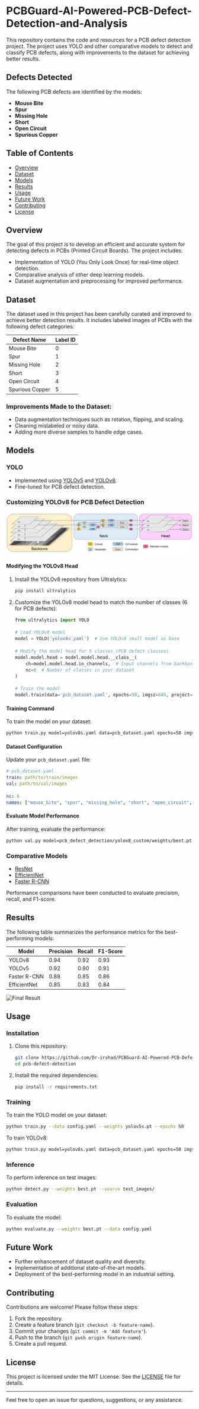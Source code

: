 # PCBGuard-AI-Powered-PCB-Defect-Detection-and-Analysis

This repository contains the code and resources for a PCB defect detection project. The project uses YOLO and other comparative models to detect and classify PCB defects, along with improvements to the dataset for achieving better results.

## Defects Detected
The following PCB defects are identified by the models:

- **Mouse Bite**
- **Spur**
- **Missing Hole**
- **Short**
- **Open Circuit**
- **Spurious Copper**

## Table of Contents

- [Overview](#overview)
- [Dataset](#dataset)
- [Models](#models)
- [Results](#results)
- [Usage](#usage)
- [Future Work](#future-work)
- [Contributing](#contributing)
- [License](#license)

## Overview

The goal of this project is to develop an efficient and accurate system for detecting defects in PCBs (Printed Circuit Boards). The project includes:

- Implementation of YOLO (You Only Look Once) for real-time object detection.
- Comparative analysis of other deep learning models.
- Dataset augmentation and preprocessing for improved performance.

## Dataset

The dataset used in this project has been carefully curated and improved to achieve better detection results. It includes labeled images of PCBs with the following defect categories:

| Defect Name       | Label ID |
|-------------------|----------|
| Mouse Bite        | 0        |
| Spur              | 1        |
| Missing Hole      | 2        |
| Short             | 3        |
| Open Circuit      | 4        |
| Spurious Copper   | 5        |

### Improvements Made to the Dataset:

- Data augmentation techniques such as rotation, flipping, and scaling.
- Cleaning mislabeled or noisy data.
- Adding more diverse samples to handle edge cases.

## Models

### YOLO
- Implemented using [YOLOv5](https://github.com/ultralytics/yolov5) and [YOLOv8](https://github.com/ultralytics/ultralytics).
- Fine-tuned for PCB defect detection.

### Customizing YOLOv8 for PCB Defect Detection

![Model Architecture](src/images/figure_architecture.jpg)

#### Modifying the YOLOv8 Head

1. Install the YOLOv8 repository from Ultralytics:
   ```bash
   pip install ultralytics
   ```

2. Customize the YOLOv8 model head to match the number of classes (6 for PCB defects):

   ```python
   from ultralytics import YOLO

   # Load YOLOv8 model
   model = YOLO('yolov8s.yaml')  # Use YOLOv8 small model as base

   # Modify the model head for 6 classes (PCB defect classes)
   model.model.head = model.model.head.__class__(
       ch=model.model.head.in_channels,  # Input channels from backbone
       nc=6  # Number of classes in your dataset
   )

   # Train the model
   model.train(data='pcb_dataset.yaml', epochs=50, imgsz=640, project='pcb_defect_detection', name='yolov8_custom')
   ```

#### Training Command
To train the model on your dataset:
```bash
python train.py model=yolov8s.yaml data=pcb_dataset.yaml epochs=50 imgsz=640
```

#### Dataset Configuration
Update your `pcb_dataset.yaml` file:
```yaml
# pcb_dataset.yaml
train: path/to/train/images
val: path/to/val/images

nc: 6
names: ["mouse_bite", "spur", "missing_hole", "short", "open_circuit", "spurious_copper"]
```

#### Evaluate Model Performance
After training, evaluate the performance:
```bash
python val.py model=pcb_defect_detection/yolov8_custom/weights/best.pt data=pcb_dataset.yaml
```

### Comparative Models
- [ResNet](https://arxiv.org/abs/1512.03385)
- [EfficientNet](https://arxiv.org/abs/1905.11946)
- [Faster R-CNN](https://arxiv.org/abs/1506.01497)

Performance comparisons have been conducted to evaluate precision, recall, and F1-score.

## Results

The following table summarizes the performance metrics for the best-performing models:

| Model           | Precision | Recall | F1-Score |
|-----------------|-----------|--------|----------|
| YOLOv8          | 0.94      | 0.92   | 0.93     |
| YOLOv5          | 0.92      | 0.90   | 0.91     |
| Faster R-CNN    | 0.88      | 0.85   | 0.86     |
| EfficientNet    | 0.85      | 0.83   | 0.84     |

![Final Result](src/images/final_result.png)

## Usage

### Installation

1. Clone this repository:
   ```bash
   git clone https://github.com/Dr-irshad/PCBGuard-AI-Powered-PCB-Defect-Detection-and-Analysis.git
   cd pcb-defect-detection
   ```

2. Install the required dependencies:
   ```bash
   pip install -r requirements.txt
   ```

### Training

To train the YOLO model on your dataset:
```bash
python train.py --data config.yaml --weights yolov5s.pt --epochs 50
```

To train YOLOv8:
```bash
python train.py model=yolov8s.yaml data=pcb_dataset.yaml epochs=50 imgsz=640
```

### Inference

To perform inference on test images:
```bash
python detect.py --weights best.pt --source test_images/
```

### Evaluation

To evaluate the model:
```bash
python evaluate.py --weights best.pt --data config.yaml
```

## Future Work

- Further enhancement of dataset quality and diversity.
- Implementation of additional state-of-the-art models.
- Deployment of the best-performing model in an industrial setting.

## Contributing

Contributions are welcome! Please follow these steps:

1. Fork the repository.
2. Create a feature branch (`git checkout -b feature-name`).
3. Commit your changes (`git commit -m 'Add feature'`).
4. Push to the branch (`git push origin feature-name`).
5. Create a pull request.

## License

This project is licensed under the MIT License. See the [LICENSE](LICENSE) file for details.

---

Feel free to open an issue for questions, suggestions, or any assistance.
